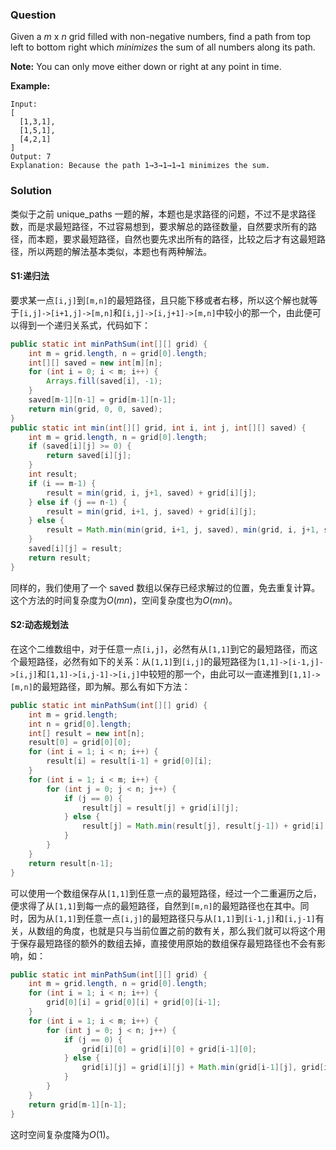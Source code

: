 ### Question

Given a *m* x *n* grid filled with non-negative numbers, find a path from top left to bottom right which *minimizes* the sum of all numbers along its path.

**Note:** You can only move either down or right at any point in time.

**Example:**

```
Input:
[
  [1,3,1],
  [1,5,1],
  [4,2,1]
]
Output: 7
Explanation: Because the path 1→3→1→1→1 minimizes the sum.
```

### Solution

类似于之前 unique_paths 一题的解，本题也是求路径的问题，不过不是求路径数，而是求最短路径，不过容易想到，要求解总的路径数量，自然要求所有的路径，而本题，要求最短路径，自然也要先求出所有的路径，比较之后才有这最短路径，所以两题的解法基本类似，本题也有两种解法。

#### S1:递归法

要求某一点`[i,j]`到`[m,n]`的最短路径，且只能下移或者右移，所以这个解也就等于`[i,j]->[i+1,j]->[m,n]`和`[i,j]->[i,j+1]->[m,n]`中较小的那一个，由此便可以得到一个递归关系式，代码如下：

```java
public static int minPathSum(int[][] grid) {
    int m = grid.length, n = grid[0].length;
    int[][] saved = new int[m][n];
    for (int i = 0; i < m; i++) {
        Arrays.fill(saved[i], -1);
    }
    saved[m-1][n-1] = grid[m-1][n-1];
    return min(grid, 0, 0, saved);
}
public static int min(int[][] grid, int i, int j, int[][] saved) {
    int m = grid.length, n = grid[0].length;
    if (saved[i][j] >= 0) {
        return saved[i][j];
    }
    int result;
    if (i == m-1) {
        result = min(grid, i, j+1, saved) + grid[i][j];
    } else if (j == n-1) {
        result = min(grid, i+1, j, saved) + grid[i][j];
    } else {
        result = Math.min(min(grid, i+1, j, saved), min(grid, i, j+1, saved)) + grid[i][j];
    }
    saved[i][j] = result;
    return result;
}
```

同样的，我们使用了一个 saved 数组以保存已经求解过的位置，免去重复计算。这个方法的时间复杂度为$O(mn)$，空间复杂度也为$O(mn)$。

#### S2:动态规划法

在这个二维数组中，对于任意一点`[i,j]`，必然有从`[1,1]`到它的最短路径，而这个最短路径，必然有如下的关系：从`[1,1]`到`[i,j]`的最短路径为`[1,1]->[i-1,j]->[i,j]`和`[1,1]->[i,j-1]->[i,j]`中较短的那一个，由此可以一直递推到`[1,1]->[m,n]`的最短路径，即为解。那么有如下方法：

```java
public static int minPathSum(int[][] grid) {
    int m = grid.length;
    int n = grid[0].length;
    int[] result = new int[n];
    result[0] = grid[0][0];
    for (int i = 1; i < n; i++) {
        result[i] = result[i-1] + grid[0][i];
    }
    for (int i = 1; i < m; i++) {
        for (int j = 0; j < n; j++) {
            if (j == 0) {
                result[j] = result[j] + grid[i][j];
            } else {
                result[j] = Math.min(result[j], result[j-1]) + grid[i][j];
            }
        }
    }
    return result[n-1];
}
```

可以使用一个数组保存从`[1,1]`到任意一点的最短路径，经过一个二重遍历之后，便求得了从`[1,1]`到每一点的最短路径，自然到`[m,n]`的最短路径也在其中。同时，因为从`[1,1]`到任意一点`[i,j]`的最短路径只与从`[1,1]`到`[i-1,j]`和`[i,j-1]`有关，从数组的角度，也就是只与当前位置之前的数有关，那么我们就可以将这个用于保存最短路径的额外的数组去掉，直接使用原始的数组保存最短路径也不会有影响，如：

```java
public static int minPathSum(int[][] grid) {
    int m = grid.length, n = grid[0].length;
    for (int i = 1; i < n; i++) {
        grid[0][i] = grid[0][i] + grid[0][i-1];
    }
    for (int i = 1; i < m; i++) {
        for (int j = 0; j < n; j++) {
            if (j == 0) {
                grid[i][0] = grid[i][0] + grid[i-1][0];
            } else {
                grid[i][j] = grid[i][j] + Math.min(grid[i-1][j], grid[i][j-1]);
            }
        }
    }
    return grid[m-1][n-1];
}
```

这时空间复杂度降为$O(1)$。